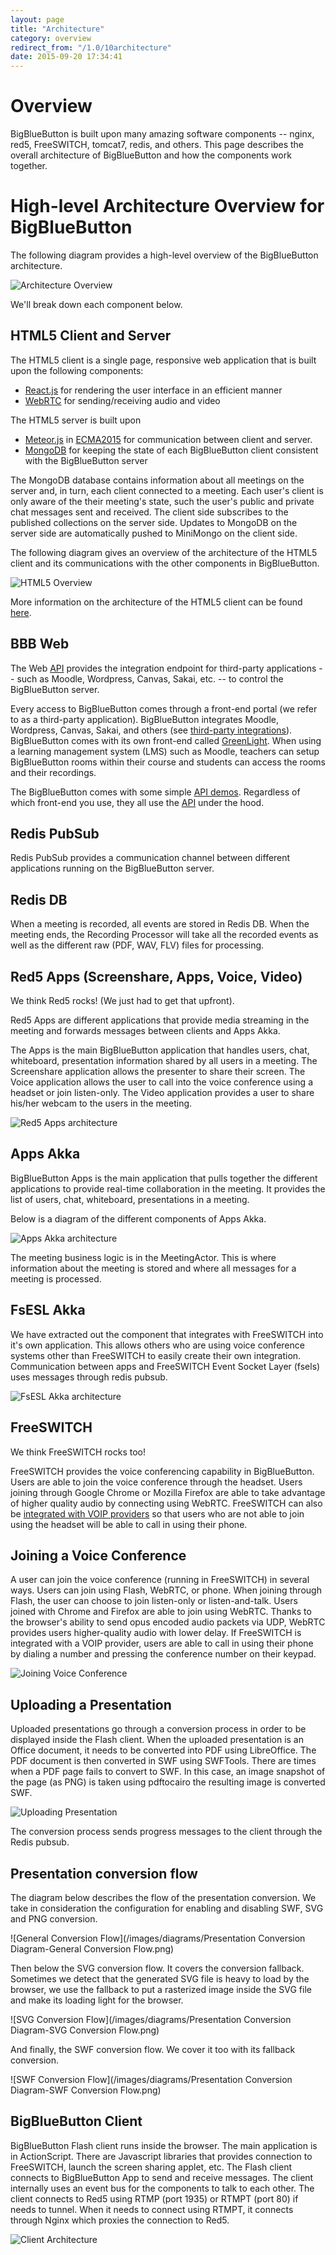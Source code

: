 ```yaml
---
layout: page
title: "Architecture"
category: overview
redirect_from: "/1.0/10architecture"
date: 2015-09-20 17:34:41
---
```


# Overview

BigBlueButton is built upon many amazing software components -- nginx, red5, FreeSWITCH, tomcat7, redis, and others.  This page describes the overall architecture of BigBlueButton and how the components work together.

# High-level Architecture Overview for BigBlueButton

The following diagram provides a high-level overview of the BigBlueButton architecture.

![Architecture Overview](/images/10/bbb-arch-overview.png)

We'll break down each component below.

## HTML5 Client and Server

The HTML5 client is a single page, responsive web application that is built upon the following components: 
  * [React.js](https://facebook.github.io/react/) for rendering the user interface in an efficient manner
  * [WebRTC](https://webrtc.org/) for sending/receiving audio and video

The HTML5 server is built upon
  * [Meteor.js](http://meteor.com) in [ECMA2015](http://www.ecma-international.org/ecma-262/6.0/)
for communication between client and server.
  * [MongoDB](https://www.mongodb.com/) for keeping the state of each BigBlueButton client consistent with the BigBlueButton server

The MongoDB database contains information about all meetings on the server and, in turn, each client connected to a meeting. Each user's client is only aware of the their meeting's state, such the user's public and private chat messages sent and received. The client side subscribes to the published collections on the server side. Updates to MongoDB on the server side are automatically pushed to MiniMongo on the client side.

The following diagram gives an overview of the architecture of the HTML5 client and its communications with the other components in BigBlueButton.

![HTML5 Overview](/images/html5-client-architecture.png)

More information on the architecture of the HTML5 client can be found [here](/html5-overview.html).

## BBB Web 

The Web [API](/dev/api.html) provides the integration endpoint for third-party applications -- such as Moodle, Wordpress, Canvas, Sakai, etc. -- to control the BigBlueButton server. 

Every access to BigBlueButton comes through a front-end portal (we refer to as a third-party application).  BigBlueButton integrates Moodle, Wordpress, Canvas, Sakai, and others (see [third-party integrations](http://bigbluebutton.org/integrations/)).  BigBlueButton comes with its own front-end called [GreenLight](/install/greenlight-v2.html).  When using a learning management system (LMS) such as Moodle, teachers can setup BigBlueButton rooms within their course and students can access the rooms and their recordings. 

The BigBlueButton comes with some simple [API demos](http://demo.bigbluebutton.org/demo/demo1.jsp).  Regardless of which front-end you use, they all use the [API](/dev/api.html) under the hood.

## Redis PubSub

Redis PubSub provides a communication channel between different applications running on the BigBlueButton server.

## Redis DB

When a meeting is recorded, all events are stored in Redis DB. When the meeting ends, the Recording Processor will take all the recorded events as well as the different raw (PDF, WAV, FLV) files for processing.

## Red5 Apps (Screenshare, Apps, Voice, Video)

We think Red5 rocks! (We just had to get that upfront).

Red5 Apps are different applications that provide media streaming in the meeting and forwards messages between clients and Apps Akka.

The Apps is the main BigBlueButton application that handles users, chat, whiteboard, presentation information shared by all users in a meeting. The Screenshare application allows the presenter to share their screen. The Voice application allows the user to call into the voice conference using a headset or join listen-only. The Video application provides a user to share his/her webcam to the users in the meeting.

![Red5 Apps architecture](/images/10/red5-apps-arch.png)

## Apps Akka

BigBlueButton Apps is the main application that pulls together the different applications to provide real-time collaboration in the meeting. It provides the list of users, chat, whiteboard, presentations in a meeting.

Below is a diagram of the different components of Apps Akka.

![Apps Akka architecture](/images/10/akka-apps-arch.png)

The meeting business logic is in the MeetingActor. This is where information about the meeting is stored and where all messages for a meeting is processed.

## FsESL Akka

We have extracted out the component that integrates with FreeSWITCH into it's own application. This allows others who are using voice conference systems other than
FreeSWITCH to easily create their own integration. Communication between apps and FreeSWITCH Event Socket Layer (fsels) uses messages through redis pubsub.

![FsESL Akka architecture](/images/10/fsesl-akka-arch.png)


## FreeSWITCH

We think FreeSWITCH rocks too!

FreeSWITCH provides the voice conferencing capability in BigBlueButton. Users are able to join the voice conference through the headset. Users joining through Google Chrome or Mozilla Firefox are able to take advantage of higher quality audio by connecting using WebRTC. FreeSWITCH can also be [integrated with VOIP providers](/install/install.html#add-a-phone-number-to-the-conference-bridge) so that users who are not able to join using the headset will be able to call in using their phone.

## Joining a Voice Conference

A user can join the voice conference (running in FreeSWITCH) in several ways. Users can join using Flash, WebRTC, or phone. When joining through Flash, the user can choose to join listen-only or listen-and-talk. Users joined with Chrome and Firefox are able to join using WebRTC.  Thanks to the browser's ability to send opus encoded audio packets via UDP, WebRTC provides users higher-quality audio with lower delay. If FreeSWITCH is integrated with a VOIP provider, users are able to call in using their phone by dialing a number and pressing the conference number on their keypad.

![Joining Voice Conference](/images/10/joining-voice-conf.png)


## Uploading a Presentation

Uploaded presentations go through a conversion process in order to be displayed inside the Flash client. When the uploaded presentation is an Office document, it needs to be converted into PDF using LibreOffice. The PDF document is then converted in SWF using SWFTools. There are times when a PDF page fails to convert to SWF. In this case, an image snapshot of the page (as PNG) is taken using pdftocairo the resulting image is converted SWF.

![Uploading Presentation](/images/10/presentation-upload-11.png)

The conversion process sends progress messages to the client through the Redis pubsub.

## Presentation conversion flow

The diagram below describes the flow of the presentation conversion. We take in consideration the configuration for enabling and disabling SWF, SVG and PNG conversion.

![General Conversion Flow](/images/diagrams/Presentation Conversion Diagram-General Conversion Flow.png)

Then below the SVG conversion flow. It covers the conversion fallback. Sometimes we detect that the generated SVG file is heavy to load by the browser, we use the fallback to put a rasterized image inside the SVG file and make its loading light for the browser.

![SVG Conversion Flow](/images/diagrams/Presentation Conversion Diagram-SVG Conversion Flow.png)

And finally, the SWF conversion flow. We cover it too with its fallback conversion.

![SWF Conversion Flow](/images/diagrams/Presentation Conversion Diagram-SWF Conversion Flow.png)

## BigBlueButton Client

BigBlueButton Flash client runs inside the browser. The main application is in ActionScript. There are Javascript libraries that provides connection to FreeSWITCH, launch the screen sharing applet, etc. The Flash client connects to BigBlueButton App to send and receive messages. The client internally uses an event bus for the components to talk to each other. The client connects to Red5 using RTMP (port 1935) or RTMPT (port 80) if needs to tunnel. When it needs to connect using RTMPT, it connects through Nginx which proxies the connection to Red5.

![Client Architecture](/images/10/bbb-client-arch.png)
